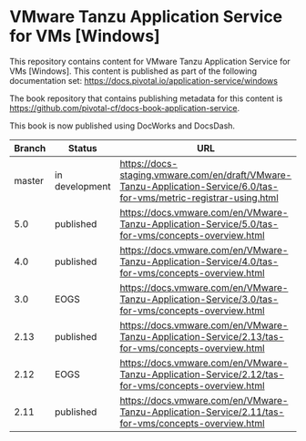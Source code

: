 # VMware Tanzu Application Service for VMs [Windows]
This repository contains content for VMware Tanzu Application Service for VMs [Windows]. This content is published as part of the following documentation set: https://docs.pivotal.io/application-service/windows

The book repository that contains publishing metadata for this content is https://github.com/pivotal-cf/docs-book-application-service.

This book is now published using DocWorks and DocsDash.

| Branch | Status         | URL |
|--------|----------------|-----|
| master | in development | https://docs-staging.vmware.com/en/draft/VMware-Tanzu-Application-Service/6.0/tas-for-vms/metric-registrar-using.html |
| 5.0    | published      | https://docs.vmware.com/en/VMware-Tanzu-Application-Service/5.0/tas-for-vms/concepts-overview.html  |
| 4.0    | published      | https://docs.vmware.com/en/VMware-Tanzu-Application-Service/4.0/tas-for-vms/concepts-overview.html  |
| 3.0    | EOGS           | https://docs.vmware.com/en/VMware-Tanzu-Application-Service/3.0/tas-for-vms/concepts-overview.html  |
| 2.13   | published      | https://docs.vmware.com/en/VMware-Tanzu-Application-Service/2.13/tas-for-vms/concepts-overview.html |
| 2.12   | EOGS           | https://docs.vmware.com/en/VMware-Tanzu-Application-Service/2.12/tas-for-vms/concepts-overview.html |
| 2.11   | published      | https://docs.vmware.com/en/VMware-Tanzu-Application-Service/2.11/tas-for-vms/concepts-overview.html |
